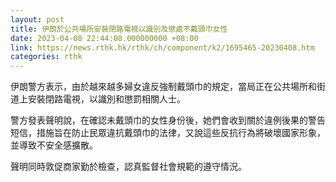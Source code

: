 ```yaml
---
layout: post
title: 伊朗於公共場所安裝閉路電視以識別及懲處不戴頭巾女性
date: 2023-04-08 22:44:08.000000000 +08:00
link: https://news.rthk.hk/rthk/ch/component/k2/1695465-20230408.htm
categories: rthk
---
```


伊朗警方表示，由於越來越多婦女違反強制戴頭巾的規定，當局正在公共場所和街道上安裝閉路電視，以識別和懲罰相關人士。

警方發表聲明說，在確認未戴頭巾的女性身份後，她們會收到關於違例後果的警告短信，措施旨在防止民眾違抗戴頭巾的法律，又說這些反抗行為將破壞國家形象，並導致不安全感擴散。

聲明同時敦促商家勤於檢查，認真監督社會規範的遵守情況。

